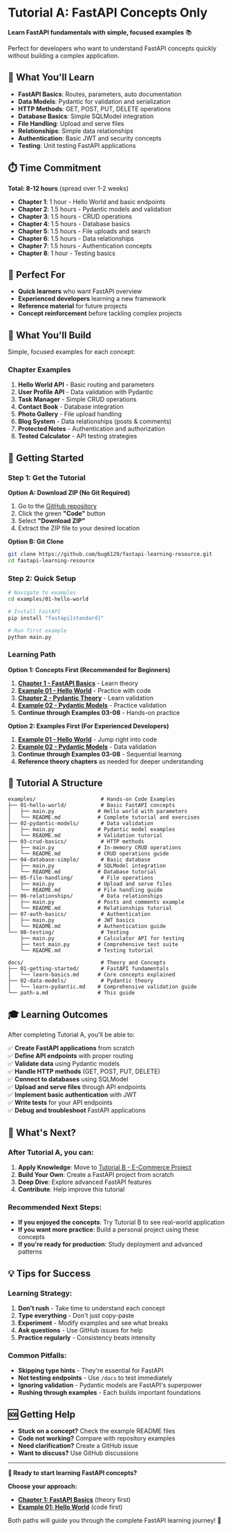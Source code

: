 # Tutorial A: FastAPI Concepts Only

**Learn FastAPI fundamentals with simple, focused examples** 📚

Perfect for developers who want to understand FastAPI concepts quickly without building a complex application.

## 🎯 What You'll Learn

- **FastAPI Basics**: Routes, parameters, auto documentation
- **Data Models**: Pydantic for validation and serialization  
- **HTTP Methods**: GET, POST, PUT, DELETE operations
- **Database Basics**: Simple SQLModel integration
- **File Handling**: Upload and serve files
- **Relationships**: Simple data relationships
- **Authentication**: Basic JWT and security concepts
- **Testing**: Unit testing FastAPI applications

## ⏱️ Time Commitment

**Total: 8-12 hours** (spread over 1-2 weeks)

- **Chapter 1**: 1 hour - Hello World and basic endpoints
- **Chapter 2**: 1.5 hours - Pydantic models and validation
- **Chapter 3**: 1.5 hours - CRUD operations
- **Chapter 4**: 1.5 hours - Database basics
- **Chapter 5**: 1.5 hours - File uploads and search
- **Chapter 6**: 1.5 hours - Data relationships
- **Chapter 7**: 1.5 hours - Authentication concepts
- **Chapter 8**: 1 hour - Testing basics

## 🎯 Perfect For

- **Quick learners** who want FastAPI overview
- **Experienced developers** learning a new framework
- **Reference material** for future projects
- **Concept reinforcement** before tackling complex projects

## 🧪 What You'll Build

Simple, focused examples for each concept:

### Chapter Examples
1. **Hello World API** - Basic routing and parameters
2. **User Profile API** - Data validation with Pydantic
3. **Task Manager** - Simple CRUD operations
4. **Contact Book** - Database integration
5. **Photo Gallery** - File upload handling
6. **Blog System** - Data relationships (posts & comments)
7. **Protected Notes** - Authentication and authorization
8. **Tested Calculator** - API testing strategies

## 🚀 Getting Started

### Step 1: Get the Tutorial

**Option A: Download ZIP (No Git Required)**
1. Go to the [GitHub repository](https://github.com/bug6129/fastapi-learning-resource)
2. Click the green **"Code"** button
3. Select **"Download ZIP"**
4. Extract the ZIP file to your desired location

**Option B: Git Clone**
```bash
git clone https://github.com/bug6129/fastapi-learning-resource.git
cd fastapi-learning-resource
```

### Step 2: Quick Setup

```bash
# Navigate to examples
cd examples/01-hello-world

# Install FastAPI
pip install "fastapi[standard]"

# Run first example
python main.py
```

### Learning Path

**Option 1: Concepts First (Recommended for Beginners)**
1. **[Chapter 1 - FastAPI Basics](01-getting-started/learn-basics.md)** - Learn theory
2. **[Example 01 - Hello World](../examples/01-hello-world/)** - Practice with code
3. **[Chapter 2 - Pydantic Theory](02-data-models/learn-pydantic.md)** - Learn validation
4. **[Example 02 - Pydantic Models](../examples/02-pydantic-models/)** - Practice validation
5. **Continue through Examples 03-08** - Hands-on practice

**Option 2: Examples First (For Experienced Developers)**
1. **[Example 01 - Hello World](../examples/01-hello-world/)** - Jump right into code
2. **[Example 02 - Pydantic Models](../examples/02-pydantic-models/)** - Data validation
3. **Continue through Examples 03-08** - Sequential learning
4. **Reference theory chapters** as needed for deeper understanding

## 📁 Tutorial A Structure

```
examples/                     # Hands-on Code Examples
├── 01-hello-world/           # Basic FastAPI concepts
│   ├── main.py              # Hello world with parameters
│   └── README.md            # Complete tutorial and exercises
├── 02-pydantic-models/       # Data validation
│   ├── main.py              # Pydantic model examples
│   └── README.md            # Validation tutorial
├── 03-crud-basics/           # HTTP methods
│   ├── main.py              # In-memory CRUD operations
│   └── README.md            # CRUD operations guide
├── 04-database-simple/       # Basic database
│   ├── main.py              # SQLModel integration
│   └── README.md            # Database tutorial
├── 05-file-handling/         # File operations
│   ├── main.py              # Upload and serve files
│   └── README.md            # File handling guide
├── 06-relationships/         # Data relationships
│   ├── main.py              # Posts and comments example
│   └── README.md            # Relationships tutorial
├── 07-auth-basics/           # Authentication
│   ├── main.py              # JWT basics
│   └── README.md            # Authentication guide
└── 08-testing/               # Testing
    ├── main.py              # Calculator API for testing
    ├── test_main.py         # Comprehensive test suite
    └── README.md            # Testing tutorial

docs/                         # Theory and Concepts
├── 01-getting-started/       # FastAPI fundamentals
│   └── learn-basics.md      # Core concepts explained
├── 02-data-models/           # Pydantic theory
│   └── learn-pydantic.md    # Comprehensive validation guide
└── path-a.md                # This guide
```

## 🎓 Learning Outcomes

After completing Tutorial A, you'll be able to:

✅ **Create FastAPI applications** from scratch  
✅ **Define API endpoints** with proper routing  
✅ **Validate data** using Pydantic models  
✅ **Handle HTTP methods** (GET, POST, PUT, DELETE)  
✅ **Connect to databases** using SQLModel  
✅ **Upload and serve files** through API endpoints  
✅ **Implement basic authentication** with JWT  
✅ **Write tests** for your API endpoints  
✅ **Debug and troubleshoot** FastAPI applications  

## 🔄 What's Next?

### After Tutorial A, you can:

1. **Apply Knowledge**: Move to [Tutorial B - E-Commerce Project](path-b.md)
2. **Build Your Own**: Create a FastAPI project from scratch
3. **Deep Dive**: Explore advanced FastAPI features
4. **Contribute**: Help improve this tutorial

### Recommended Next Steps:

- **If you enjoyed the concepts**: Try Tutorial B to see real-world application
- **If you want more practice**: Build a personal project using these concepts
- **If you're ready for production**: Study deployment and advanced patterns

## 💡 Tips for Success

### Learning Strategy:
1. **Don't rush** - Take time to understand each concept
2. **Type everything** - Don't just copy-paste
3. **Experiment** - Modify examples and see what breaks
4. **Ask questions** - Use GitHub issues for help
5. **Practice regularly** - Consistency beats intensity

### Common Pitfalls:
- **Skipping type hints** - They're essential for FastAPI
- **Not testing endpoints** - Use `/docs` to test immediately
- **Ignoring validation** - Pydantic models are FastAPI's superpower
- **Rushing through examples** - Each builds important foundations

## 🆘 Getting Help

- **Stuck on a concept?** Check the example README files
- **Code not working?** Compare with repository examples
- **Need clarification?** Create a GitHub issue
- **Want to discuss?** Use GitHub discussions

---

**🚀 Ready to start learning FastAPI concepts?** 

**Choose your approach:**
- **[Chapter 1: FastAPI Basics](01-getting-started/learn-basics.md)** (theory first)
- **[Example 01: Hello World](../examples/01-hello-world/)** (code first)

Both paths will guide you through the complete FastAPI learning journey! 🎯